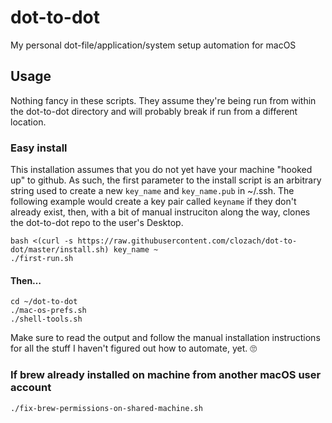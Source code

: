 # dot-to-dot
My personal dot-file/application/system setup automation for macOS

## Usage

Nothing fancy in these scripts. They assume they're being run from within the dot-to-dot directory and will probably break if run from a different location.

### Easy install

This installation assumes that you do not yet have your machine "hooked up" to github. As such, the first parameter to the install script is an arbitrary string used to create a new `key_name` and `key_name.pub` in ~/.ssh. The following example would create a key pair called `keyname` if they don't already exist, then, with a bit of manual instruciton along the way, clones the dot-to-dot repo to the user's Desktop.

    bash <(curl -s https://raw.githubusercontent.com/clozach/dot-to-dot/master/install.sh) key_name ~
    ./first-run.sh

#### Then…

    cd ~/dot-to-dot
    ./mac-os-prefs.sh
    ./shell-tools.sh

Make sure to read the output and follow the manual installation instructions for all the stuff I haven't figured out how to automate, yet. 🙄

### If brew already installed on machine from another macOS user account

    ./fix-brew-permissions-on-shared-machine.sh
